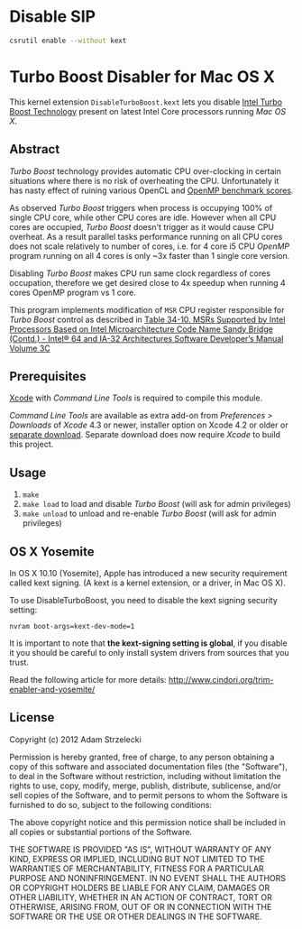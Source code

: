 # Disable SIP
```bash
csrutil enable --without kext
```

Turbo Boost Disabler for Mac OS X
=================================

This kernel extension `DisableTurboBoost.kext` lets you disable [Intel Turbo Boost Technology](http://www.intel.com/content/www/us/en/architecture-and-technology/turbo-boost/turbo-boost-technology.html) present on latest Intel Core processors running *Mac OS X*.

Abstract
--------

*Turbo Boost* technology provides automatic CPU over-clocking in certain situations where there is no risk of overheating the CPU. Unfortunately it has nasty effect of ruining various OpenCL and [OpenMP benchmark scores](http://openmp.org/forum/viewtopic.php?f=3&t=1289&p=5166&hilit=turbo+boost#p5166).

As observed *Turbo Boost* triggers when process is occupying 100% of single CPU core, while other CPU cores are idle. However when all CPU cores are occupied, *Turbo Boost* doesn't trigger as it would cause CPU overheat. As a result parallel tasks performance running on all CPU cores does not scale relatively to number of cores, i.e. for 4 core i5 CPU *OpenMP* program running on all 4 cores is only ~3x faster than 1 single core version.

Disabling *Turbo Boost* makes CPU run same clock regardless of cores occupation, therefore we get desired close to 4x speedup when running 4 cores OpenMP program vs 1 core.

This program implements modification of `MSR` CPU register responsible for *Turbo Boost* control as described in [Table 34-10. MSRs Supported by Intel Processors Based on Intel Microarchitecture Code Name Sandy Bridge (Contd.) - Intel® 64 and IA-32 Architectures Software Developer’s Manual Volume 3C](http://www.intel.com/content/www/us/en/processors/architectures-software-developer-manuals.html)

Prerequisites
-------------

[Xcode](https://developer.apple.com/technologies/tools/) with *Command Line Tools* is required to compile this module.

*Command Line Tools* are available as extra add-on from *Preferences > Downloads* of *Xcode* 4.3 or newer, installer option on Xcode 4.2 or older or [separate download](https://developer.apple.com/downloads). Separate download does now require *Xcode* to build this project.

Usage
-----

1. `make`
2. `make load` to load and disable *Turbo Boost* (will ask for admin privileges)
3. `make unload` to unload and re-enable *Turbo Boost* (will ask for admin privileges)

OS X Yosemite
------------

In OS X 10.10 (Yosemite), Apple has introduced a new security requirement called
kext signing. (A kext is a kernel extension, or a driver, in Mac OS X).

To use DisableTurboBoost, you need to disable the kext signing security
setting:

    nvram boot-args=kext-dev-mode=1

It is important to note that **the kext-signing setting is global**,
if you disable it you should be careful to only install system drivers
from sources that you trust.

Read the following article for more details:
http://www.cindori.org/trim-enabler-and-yosemite/


License
-------

Copyright (c) 2012 Adam Strzelecki

Permission is hereby granted, free of charge, to any person obtaining
a copy of this software and associated documentation files (the
"Software"), to deal in the Software without restriction, including
without limitation the rights to use, copy, modify, merge, publish,
distribute, sublicense, and/or sell copies of the Software, and to
permit persons to whom the Software is furnished to do so, subject to
the following conditions:

The above copyright notice and this permission notice shall be
included in all copies or substantial portions of the Software.

THE SOFTWARE IS PROVIDED "AS IS", WITHOUT WARRANTY OF ANY KIND,
EXPRESS OR IMPLIED, INCLUDING BUT NOT LIMITED TO THE WARRANTIES OF
MERCHANTABILITY, FITNESS FOR A PARTICULAR PURPOSE AND
NONINFRINGEMENT. IN NO EVENT SHALL THE AUTHORS OR COPYRIGHT HOLDERS BE
LIABLE FOR ANY CLAIM, DAMAGES OR OTHER LIABILITY, WHETHER IN AN ACTION
OF CONTRACT, TORT OR OTHERWISE, ARISING FROM, OUT OF OR IN CONNECTION
WITH THE SOFTWARE OR THE USE OR OTHER DEALINGS IN THE SOFTWARE.
